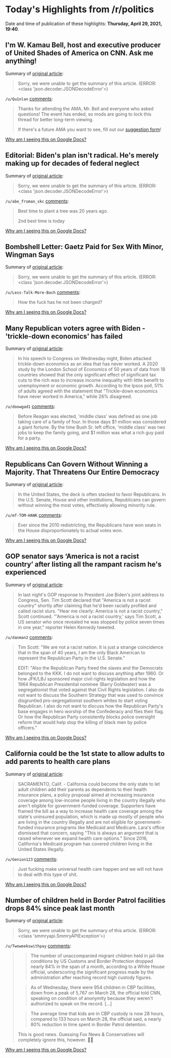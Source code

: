 # Today's Highlights from /r/politics

Date and time of publication of these highlights: **Thursday, April 29, 2021, 19:40**.

## I'm W. Kamau Bell, host and executive producer of United Shades of America on CNN. Ask me anything!

Summary of [original article](https://www.reddit.com/r/politics/comments/n1bq2l/im_w_kamau_bell_host_and_executive_producer_of/):

> Sorry, we were unable to get the summary of this article. (ERROR: <class 'json.decoder.JSONDecodeError'>)

`/u/Qu1nlan` [comments](https://www.reddit.com/r/politics/comments/n1bq2l/im_w_kamau_bell_host_and_executive_producer_of/):

> Thanks for attending the AMA, Mr. Bell and everyone who asked questions! The event has ended, so mods are going to lock this thread for better long-term viewing. 
> 
> 
> If there's a future AMA you want to see, fill out our [suggestion form](https://docs.google.com/forms/u/2/d/e/1FAIpQLSdPb-2CtL2lIsMo9xOvs6sdQGDymyZ29seWyQsNTJy1oxPthw/viewform?usp=sf_link)!

[Why am I seeing this on Google Docs?](https://docs.google.com/document/d/1Dc6We63vOXIZsc0op-Bt4abqkYjXzOigalQqFxmvvbM/edit?usp=sharing)

## Editorial: Biden's plan isn't radical. He's merely making up for decades of federal neglect

Summary of [original article](https://www.latimes.com/opinion/story/2021-04-29/president-joe-biden-first-100-days):

> Sorry, we were unable to get the summary of this article. (ERROR: <class 'json.decoder.JSONDecodeError'>)

`/u/abe_froman_skc` [comments](https://www.reddit.com/r/politics/comments/n1eup0/editorial_bidens_plan_isnt_radical_hes_merely/):

> Best time to plant a tree was 20 years ago.
> 
> 2nd best time is today

[Why am I seeing this on Google Docs?](https://docs.google.com/document/d/1Dc6We63vOXIZsc0op-Bt4abqkYjXzOigalQqFxmvvbM/edit?usp=sharing)

## Bombshell Letter: Gaetz Paid for Sex With Minor, Wingman Says

Summary of [original article](https://www.thedailybeast.com/joel-greenberg-letter-written-for-roger-stone-says-matt-gaetz-paid-for-sex-with-minor):

> Sorry, we were unable to get the summary of this article. (ERROR: <class 'json.decoder.JSONDecodeError'>)

`/u/Less-Talk-More-Bach` [comments](https://www.reddit.com/r/politics/comments/n1icsd/bombshell_letter_gaetz_paid_for_sex_with_minor/):

> How the fuck has he not been charged?

[Why am I seeing this on Google Docs?](https://docs.google.com/document/d/1Dc6We63vOXIZsc0op-Bt4abqkYjXzOigalQqFxmvvbM/edit?usp=sharing)

## Many Republican voters agree with Biden - 'trickle-down economics' has failed

Summary of [original article](https://www.reuters.com/world/us/many-republican-voters-agree-with-biden-trickle-down-economics-has-failed-2021-04-29/):

> In his speech to Congress on Wednesday night, Biden attacked trickle-down economics as an idea that has never worked. A 2020 study by the London School of Economics of 50 years of data from 18 countries showed that the only significant effect of significant tax cuts to the rich was to increase income inequality with little benefit to unemployment or economic growth. According to the Ipsos poll, 51% of adults agreed with the statement that "Trickle-down economics have never worked in America," while 26% disagreed.

`/u/doowgad1` [comments](https://www.reddit.com/r/politics/comments/n1ezs9/many_republican_voters_agree_with_biden/):

> Before Reagan was elected, 'middle class' was defined as one job taking care of a family of four.  In those days $1 million was considered a giant fortune.  By the time Bush Sr. left office, 'middle class' was two jobs to keep the family going, and $1 million was what a rich guy paid for a party.

[Why am I seeing this on Google Docs?](https://docs.google.com/document/d/1Dc6We63vOXIZsc0op-Bt4abqkYjXzOigalQqFxmvvbM/edit?usp=sharing)

## Republicans Can Govern Without Winning a Majority. That Threatens Our Entire Democracy

Summary of [original article](https://fivethirtyeight.com/videos/republicans-can-govern-without-winning-a-majority-that-threatens-our-entire-democracy/):

> In the United States, the deck is often stacked to favor Republicans. In the U.S. Senate, House and other institutions, Republicans can govern without winning the most votes, effectively allowing minority rule.

`/u/mf-TOM-HANK` [comments](https://www.reddit.com/r/politics/comments/n18ugi/republicans_can_govern_without_winning_a_majority/):

> Ever since the 2010 redistricting, the Republicans have won seats in the House disproportionately to actual votes won.

[Why am I seeing this on Google Docs?](https://docs.google.com/document/d/1Dc6We63vOXIZsc0op-Bt4abqkYjXzOigalQqFxmvvbM/edit?usp=sharing)

## GOP senator says ‘America is not a racist country’ after listing all the rampant racism he's experienced

Summary of [original article](https://www.dailydot.com/debug/tim-scott-america-not-racist-country-video/):

> In last night's GOP response to President Joe Biden's joint address to Congress, Sen. Tim Scott declared that "America is not a racist country" shortly after claiming that he'd been racially profiled and called racist slurs. "Hear me clearly: America is not a racist country," Scott continued. "'America is not a racist country,' says Tim Scott, a US senator who once revealed he was stopped by police seven times in one year," reporter Helen Kennedy tweeted.

`/u/danman2` [comments](https://www.reddit.com/r/politics/comments/n17s5b/gop_senator_says_america_is_not_a_racist_country/):

> Tim Scott: "We are not a racist nation. It is just a strange coincidence that in the span of 40 years, I am the only Black American to represent the Republican Party in the U.S. Senate."
> 
> EDIT: "Also the Republican Party freed the slaves and the Democrats belonged to the KKK. I do not want to discuss anything after 1960. Or how JFK/LBJ sponsored major civil rights legislation and how the 1964 Republican Presidential nominee (Barry Goldwater) was a segregationist that voted against that Civil Rights legislation. I also do not want to discuss the Southern Strategy that was used to convince disgruntled pro-segregationist southern whites to start voting Republican. I also do not want to discuss how the Republican Party's base engages in hero worship of the Confederacy and flies their flag. Or how the Republican Party consistently blocks police oversight reform that would help stop the killing of black men by police officers."

[Why am I seeing this on Google Docs?](https://docs.google.com/document/d/1Dc6We63vOXIZsc0op-Bt4abqkYjXzOigalQqFxmvvbM/edit?usp=sharing)

## California could be the 1st state to allow adults to add parents to health care plans

Summary of [original article](https://abc7.com/10557130/?ex_cid=TA_KABC_FB&utm_campaign=trueAnthem%3A+New+Content+%28Feed%29&utm_medium=trueAnthem&utm_source=facebook&fbclid=IwAR0vMdBRjSeMmssUzlF0FvofKN7Y9MuPWKCr9bvYUQeHq4dAC57taXVjnMw):

> SACRAMENTO, Calif. - California could become the only state to let adult children add their parents as dependents to their health insurance plans, a policy proposal aimed at increasing insurance coverage among low-income people living in the country illegally who aren't eligible for government-funded coverage. Supporters have framed the bill as a way to increase health care coverage among the state's uninsured population, which is made up mostly of people who are living in the country illegally and are not eligible for government-funded insurance programs like Medicaid and Medicare. Lara's office dismissed that concern, saying "This is always an argument that is raised whenever we expand health care options." Since 2016, California's Medicaid program has covered children living in the United States illegally.

`/u/Genion123` [comments](https://www.reddit.com/r/politics/comments/n170uv/california_could_be_the_1st_state_to_allow_adults/):

> Just fucking make universal health care happen and we will not have to deal with this type of shit.

[Why am I seeing this on Google Docs?](https://docs.google.com/document/d/1Dc6We63vOXIZsc0op-Bt4abqkYjXzOigalQqFxmvvbM/edit?usp=sharing)

## Number of children held in Border Patrol facilities drops 84% since peak last month

Summary of [original article](https://www.cnn.com/2021/04/29/politics/border-patrol-unaccompanied-minors/index.html):

> Sorry, we were unable to get the summary of this article. (ERROR: <class 'smmryapi.SmmryAPIException'>)

`/u/Twoweekswithpay` [comments](https://www.reddit.com/r/politics/comments/n1fgtd/number_of_children_held_in_border_patrol/):

> > The number of unaccompanied migrant children held in jail-like conditions by US Customs and Border Protection dropped nearly 84% in the span of a month, according to a White House official, underscoring the significant progress made by the administration after reaching record high custody figures.
> 
> > As of Wednesday, there were 954 children in CBP facilities, down from a peak of 5,767 on March 28, the official told CNN, speaking on condition of anonymity because they weren't authorized to speak on the record. [...]
> 
> > The average time that kids are in CBP custody is now 28 hours, compared to 133 hours on March 28, the official said, a nearly 80% reduction in time spent in Border Patrol detention.
> 
> This is good news. Guessing Fox News & Conservatives will completely ignore this, however. 🤨🙄

[Why am I seeing this on Google Docs?](https://docs.google.com/document/d/1Dc6We63vOXIZsc0op-Bt4abqkYjXzOigalQqFxmvvbM/edit?usp=sharing)

